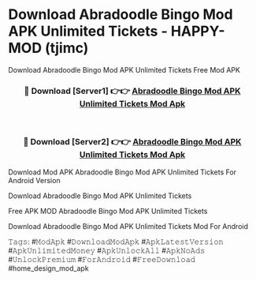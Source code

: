 # Download Abradoodle Bingo Mod APK Unlimited Tickets - HAPPY-MOD (tjimc)
Download Abradoodle Bingo Mod APK Unlimited Tickets Free Mod APK

<div align="center">
<h3>🔴 Download [Server1] 👉👉 <a href="https://apkcomod.com?title=Abradoodle_Bingo_Mod_APK_Unlimited_Tickets">Abradoodle Bingo Mod APK Unlimited Tickets Mod Apk</a></h3><br>

<h3>🔴 Download [Server2] 👉👉 <a href="https://apkcomod.com?title=Abradoodle_Bingo_Mod_APK_Unlimited_Tickets">Abradoodle Bingo Mod APK Unlimited Tickets Mod Apk</a></h3>
</div>


Download Mod APK Abradoodle Bingo Mod APK Unlimited Tickets For Android Version

Download Abradoodle Bingo Mod APK Unlimited Tickets 

Free APK MOD Abradoodle Bingo Mod APK Unlimited Tickets 

Download Abradoodle Bingo Mod APK Unlimited Tickets Mod For Android

𝚃𝚊𝚐𝚜: #𝙼𝚘𝚍𝙰𝚙𝚔 #𝙳𝚘𝚠𝚗𝚕𝚘𝚊𝚍𝙼𝚘𝚍𝙰𝚙𝚔 #𝙰𝚙𝚔𝙻𝚊𝚝𝚎𝚜𝚝𝚅𝚎𝚛𝚜𝚒𝚘𝚗 #𝙰𝚙𝚔𝚄𝚗𝚕𝚒𝚖𝚒𝚝𝚎𝚍𝙼𝚘𝚗𝚎𝚢 #𝙰𝚙𝚔𝚄𝚗𝚕𝚘𝚌𝚔𝙰𝚕𝚕 #𝙰𝚙𝚔𝙽𝚘𝙰𝚍𝚜 #𝚄𝚗𝚕𝚘𝚌𝚔𝙿𝚛𝚎𝚖𝚒𝚞𝚖 #𝙵𝚘𝚛𝙰𝚗𝚍𝚛𝚘𝚒𝚍 #𝙵𝚛𝚎𝚎𝙳𝚘𝚠𝚗𝚕𝚘𝚊𝚍 #home_design_mod_apk